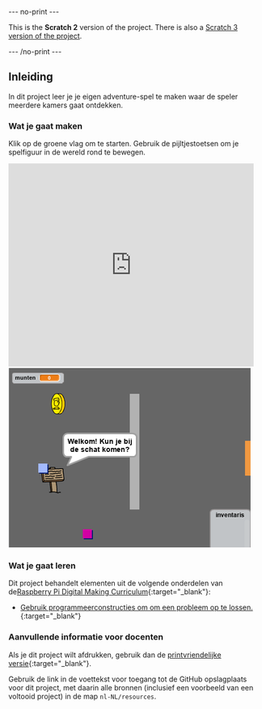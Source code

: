 --- no-print ---

This is the **Scratch 2** version of the project. There is also a [Scratch 3 version of the project](https://projects.raspberrypi.org/nl-NL/projects/create-your-own-world).

--- /no-print ---

## Inleiding

In dit project leer je je eigen adventure-spel te maken waar de speler meerdere kamers gaat ontdekken.

### Wat je gaat maken

Klik op de groene vlag om te starten. Gebruik de pijltjestoetsen om je spelfiguur in de wereld rond te bewegen.

<div class="scratch-preview">
  <iframe allowtransparency="true" width="485" height="402" src="https://scratch.mit.edu/projects/embed/235588367/?autostart=false" frameborder="0"></iframe>
  <img src="images/world-final.png">
</div>

### Wat je gaat leren

Dit project behandelt elementen uit de volgende onderdelen van de[Raspberry Pi Digital Making Curriculum](http://rpf.io/curriculum){:target="_blank"}:

+ [Gebruik programmeerconstructies om om een probleem op te lossen.](https://www.raspberrypi.org/curriculum/programming/builder){:target="_blank"}

### Aanvullende informatie voor docenten

Als je dit project wilt afdrukken, gebruik dan de [printvriendelijke versie](https://projects.raspberrypi.org/nl-NL/projects/create-your-own-world-scratch2/print){:target="_blank"}.

Gebruik de link in de voettekst voor toegang tot de GitHub opslagplaats voor dit project, met daarin alle bronnen (inclusief een voorbeeld van een voltooid project) in de map `nl-NL/resources`.
